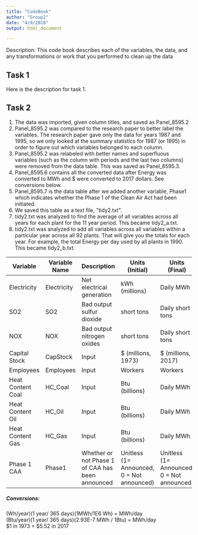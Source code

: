```yaml
---
title: "CodeBook"
author: "Group2"
date: "4/9/2018"
output: html_document

---
```

Description: This code book describes each of the variables, the data, and any transformations or work that you performed to clean up the data

## Task 1
Here is the description for task 1.



## Task 2
1) The data was imported, given column titles, and saved as Panel_8595.2  
2) Panel_8595.2 was compared to the research paper to better label the variables. The research paper gave only the data for years 1987 and 1995, so we only looked at the summary statistics for 1987 (or 1995) in order to figure out which variables belonged to each column.  
3) Panel_8595.2 was relabeled with better names and superfluous variables (such as the column with periods and the last two columns) were removed from the data table. This was saved as Panel_8595.3.  
4) Panel_8595.6 contains all the converted data after Energy was converted to MWh and $ were converted to 2017 dollars. See conversions below.  
5) Panel_8595.7 is the data table after we added another variable, Phase1 which indicates whether the Phase 1 of the Clean Air Act had been initiated.   
6) We saved this table as a text file, "tidy2.txt".  
7) tidy2.txt was analyzed to find the average of all variables across all years for each plant for the 11 year period. This became tidy2_a.txt.  
8) tidy2.txt was analyzed to add all variables across all variables within a particular year across all 92 plants. That will give you the totals for each year. For example, the total Energy per day used by all plants in 1990. This became tidy2_b.txt. 





Variable     | Variable Name   | Description                  |Units (Initial)  | Units (Final)
-------------| ----------------|----------------------------|-----------------|--------------
Electricity  | Electricity     | Net electrical generation    |kWh (millions)|  Daily MWh
SO2          | SO2             | Bad output sulfur dioxide    |short tons|      Daily short tons
NOX          | NOX             |Bad output nitrogen oxides    |short tons|      Daily short tons
Capital Stock| CapStock        | Input                        |$ (millions, 1973)| $ (millions, 2017)
Employees    | Employees       |Input                         |Workers|           Workers
Heat Content Coal | HC_Coal    |Input                         |Btu (billions)|    Daily MWh
Heat Content Oil | HC_Oil      |Input                         |Btu (billions)|Daily MWh
Heat Content Gas | HC_Gas      |Input                         |Btu (billions)|Daily MWh
Phase 1 CAA | Phase1           |Whether or not Phase 1 of CAA has been announced | Unitless (1= Announced, 0 = Not announced)|Unitless (1= Announced, 0 = Not announced)

##### Conversions:  
(Wh/year)(1 year/ 365 days)(1MWh/1E6 Wh) = MWh/day  
(Btu/year)(1 year/ 365 days)(2.93E-7 MWh / 1Btu) = MWh/day  
$1 in 1973 = $5.52 in 2017